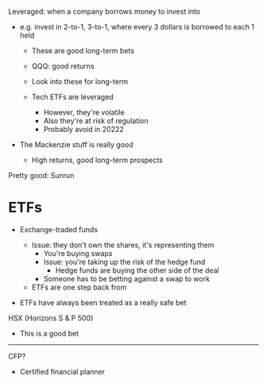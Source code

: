

Leveraged: when a company borrows money to invest into
-   e.g. invest in 2-to-1, 3-to-1, where every 3 dollars is borrowed to each 1 held
    -   These are good long-term bets

    -   QQQ: good returns

    -   Look into these for long-term

    -   Tech ETFs are leveraged
        -   However, they're volatile
        -   Also they're at risk of regulation
        -   Probably avoid in 20222


-   The Mackenzie stuff is really good
    -   High returns, good long-term prospects


Pretty good: Sunrun


ETFs
====
-   Exchange-traded funds
    -   Issue: they don't own the shares, it's representing them
        -   You're buying swaps
        -   Issue: you're taking up the risk of the hedge fund
            -   Hedge funds are buying the other side of the deal
        -   Someone has to be betting against a swap to work
    -   ETFs are one step back from

-   ETFs have always been treated as a really safe bet

HSX (Horizons S & P 500)
-   This is a good bet


----------------------------------------------------------------------------------------------------
CFP?
-   Certified financial planner
